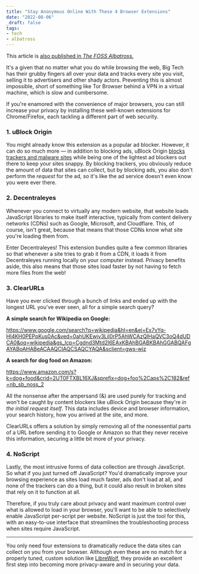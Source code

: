 ```yaml
---
title: "Stay Anonymous Online With These 4 Browser Extensions"
date: "2022-08-06"
_draft: false
tags:
- tech
- albatross
---
```


This article is [also published in *The FOSS Albatross.*](https://medium.com/the-foss-albatross/stay-anonymous-online-with-these-4-browser-extensions-f032c43f2bb)

It's a given that no matter what you do while browsing the web, Big Tech has their grubby fingers all over your data and tracks every site you visit, selling it to advertisers and other shady actors. Preventing this is almost impossible, short of something like Tor Browser behind a VPN in a virtual machine, which is slow and cumbersome.

<!-- more -->

If you're enamored with the convenience of major browsers, you can still increase your privacy by installing these well-known extensions for Chrome/Firefox, each tackling a different part of web security.

### 1. uBlock Origin 

You might already know this extension as a popular ad blocker. However, it can do so much more — in addition to blocking ads, uBlock Origin [blocks trackers and malware sites](https://github.com/gorhill/uBlock) while being one of the lightest ad blockers out there to keep your sites snappy. By blocking trackers, you obviously reduce the amount of data that sites can collect, but by blocking ads, you also don't perform the *request* for the ad, so it's like the ad service doesn't even know you were ever there.

### 2. Decentraleyes 

Whenever you connect to virtually any modern website, that website loads JavaScript libraries to make itself interactive, typically from content delivery networks (CDNs) such as Google, Microsoft, and Cloudflare. This, of course, isn't great, because that means that those CDNs know what site you're loading them from.

Enter Decentraleyes! This extension bundles quite a few common libraries so that whenever a site tries to grab it from a CDN, it loads it from Decentraleyes running locally on your computer instead. Privacy benefits aside, this also means that those sites load faster by not having to fetch more files from the web!

### 3. ClearURLs 

Have you ever clicked through a bunch of links and ended up with the longest URL you've ever seen, all for a simple search query?

**A simple search for Wikipedia on Google:**

https://www.google.com/search?q=wikipedia&hl=en&ei=Ex7vYq-HI4KH0PEPpKus0Ac&ved=0ahUKEwjv3Lil0rP5AhWCAzQIHaQVC3oQ4dUDCA0&oq=wikipedia&gs_lcp=Cgdnd3Mtd2l6EAxKBAhBGABKBAhGGABQAFgAYABoAHABeACAAQCIAQCSAQCYAQA&sclient=gws-wiz

**A search for dog food on Amazon:**

https://www.amazon.com/s?k=dog+food&crid=2UT0FTXBL16XJ&sprefix=dog+foo%2Caps%2C182&ref=nb_sb_noss_2

All the nonsense after the ampersand (&) are used purely for tracking and won't be caught by content blockers like uBlock Origin because they're *in the initial request itself*. This data includes device and browser information, your search history, how you arrived at the site, and more.

ClearURLs offers a solution by simply removing all of the nonessential parts of a URL before sending it to Google or Amazon so that they never receive this information, securing a little bit more of your privacy.

### 4. NoScript 

Lastly, the most intrusive forms of data collection are through JavaScript. So what if you just turned off JavaScript? You'd dramatically improve your browsing experience as sites load much faster, ads don't load at all, and none of the trackers can do a thing, but it could also result in broken sites that rely on it to function at all.

Therefore, if you truly care about privacy and want maximum control over what is allowed to load in your browser, you'll want to be able to selectively enable JavaScript per-script per website. NoScript is just the tool for this, with an easy-to-use interface that streamlines the troubleshooting process when sites require JavaScript.

------

You only need four extensions to dramatically reduce the data sites can collect on you from your browser. Although even these are no match for a properly tuned, custom solution like [LibreWolf](https://librewolf.net/), they provide an excellent first step into becoming more privacy-aware and in securing your data.
